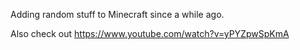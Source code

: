 Adding random stuff to Minecraft since a while ago.

Also check out https://www.youtube.com/watch?v=yPYZpwSpKmA
